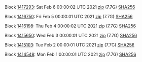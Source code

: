 Block [1417293](https://insight.dash.org/insight/block/00000000000000102652f51b1ec4d5babe74fd2c37532e8b0329260bffc559ab): Sat Feb  6 00:00:02 UTC 2021 [zip](https://dash-bootstrap.ams3.digitaloceanspaces.com/mainnet/2021-02-06/bootstrap.dat.zip) (7.7G) [SHA256](https://dash-bootstrap.ams3.digitaloceanspaces.com/mainnet/2021-02-06/sha256.txt)

Block [1416750](https://insight.dash.org/insight/block/00000000000000077f36ee6305dba09ef3ad5dbefd7156b1641e9ed703ea4658): Fri Feb  5 00:00:01 UTC 2021 [zip](https://dash-bootstrap.ams3.digitaloceanspaces.com/mainnet/2021-02-05/bootstrap.dat.zip) (7.7G) [SHA256](https://dash-bootstrap.ams3.digitaloceanspaces.com/mainnet/2021-02-05/sha256.txt)

Block [1416198](https://insight.dash.org/insight/block/0000000000000015bc0463405e91878f8469bbbbb301380480535274dcb1ba93): Thu Feb  4 00:00:02 UTC 2021 [zip](https://dash-bootstrap.ams3.digitaloceanspaces.com/mainnet/2021-02-04/bootstrap.dat.zip) (7.7G) [SHA256](https://dash-bootstrap.ams3.digitaloceanspaces.com/mainnet/2021-02-04/sha256.txt)

Block [1415650](https://insight.dash.org/insight/block/000000000000000a3edf413a85c511b4db71c78374fd8753f002152b8acb2064): Wed Feb  3 00:00:01 UTC 2021 [zip](https://dash-bootstrap.ams3.digitaloceanspaces.com/mainnet/2021-02-03/bootstrap.dat.zip) (7.7G) [SHA256](https://dash-bootstrap.ams3.digitaloceanspaces.com/mainnet/2021-02-03/sha256.txt)

Block [1415103](https://insight.dash.org/insight/block/000000000000000d8729ae2491c9457b18c0155a89da355bfe4db00fe113653b): Tue Feb  2 00:00:01 UTC 2021 [zip](https://dash-bootstrap.ams3.digitaloceanspaces.com/mainnet/2021-02-02/bootstrap.dat.zip) (7.7G) [SHA256](https://dash-bootstrap.ams3.digitaloceanspaces.com/mainnet/2021-02-02/sha256.txt)

Block [1414548](https://insight.dash.org/insight/block/0000000000000010df96b35ada874a2e2cd3104ae538e5d41d2be77fe5492476): Mon Feb  1 00:00:01 UTC 2021 [zip](https://dash-bootstrap.ams3.digitaloceanspaces.com/mainnet/2021-02-01/bootstrap.dat.zip) (7.7G) [SHA256](https://dash-bootstrap.ams3.digitaloceanspaces.com/mainnet/2021-02-01/sha256.txt)
